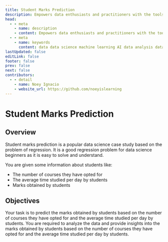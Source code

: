 ```yaml
---
title: Student Marks Prediction
description: Empowers data enthusiasts and practitioners with the tools and knowledge to unlock the potential of data.
head:
  - - meta
    - name: description
    - content: Empowers data enthusiasts and practitioners with the tools and knowledge to unlock the potential of data.
  - - meta
    - name: keywords
      content: data data science machine learning AI data analysis data-driven data enthusiasts data practitioners
lastUpdated: false
editLink: false
footer: false
prev: false
next: false
contributors:
  - - detail
    - name: Noey Ignacio
    - website_url: https://github.com/noeyislearning
---
```


# Student Marks Prediction

<DownloadBadge githubURL=""></DownloadBadge>

## Overview

Student marks prediction is a popular data science case study based on the problem of regression. It is a good regression problem for data science beginners as it is easy to solve and understand.

You are given some information about students like:

- The number of courses they have opted for
- The average time studied per day by students
- Marks obtained by students

## Objectives

Your task is to predict the marks obtained by students based on the number of courses they have opted for and the average time studied per day by students. You are required to analyze the data and provide insights into the marks obtained by students based on the number of courses they have opted for and the average time studied per day by students.
